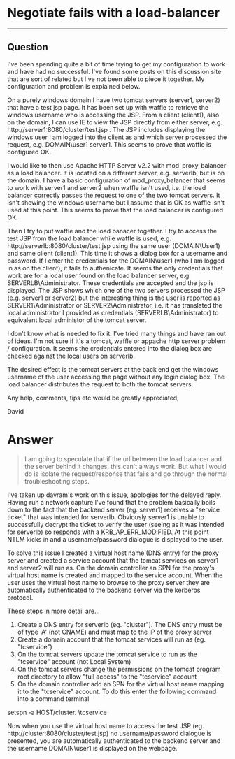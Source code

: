 # Negotiate fails with a load-balancer
----

## Question
I've been spending quite a bit of time trying to get my configuration to work and have had no successful. I've found some posts on this discussion site that are sort of related but I've not been able to piece it together. My configuration and problem is explained below.

On a purely windows domain I have two tomcat servers (server1, server2) that have a test jsp page. It has been set up with waffle to retrieve the windows username who is accessing the JSP. From a client (client1), also on the domain, I can use IE to view the JSP directly from either server, e.g. http://server1:8080/cluster/test.jsp . The JSP includes displaying the windows user I am logged into the client as and which server processed the request, e.g. DOMAIN\user1 server1. This seems to prove that waffle is configured OK.

I would like to then use Apache HTTP Server v2.2 with mod_proxy_balancer as a load balancer. It is located on a different server, e.g. serverlb, but is on the domain. I have a basic configuration of mod_proxy_balancer that seems to work with server1 and server2 when waffle isn't used, i.e. the load balancer correctly passes the request to one of the two tomcat servers. It isn't showing the windows username but I assume that is OK as waffle isn't used at this point. This seems to prove that the load balancer is configured OK.

Then I try to put waffle and the load banacer together. I try to access the test JSP from the load balancer while waffle is used, e.g. http://serverlb:8080/cluster/test.jsp using the same user (DOMAIN\User1) and same client (client1). This time it shows a dialog box for a username and password. If I enter the credentials for the DOMAIN\user1 (who I am logged in as on the client), it fails to authenicate. It seems the only credentials that work are for a local user found on the load balancer server, e.g. SERVERLB\Administrator. These credentials are accepted and the jsp is displayed. The JSP shows which one of the two servers processed the JSP (e.g. server1 or server2) but the interesting thing is the user is reported as SERVER1\Administrator or SERVER2\Administrator, i.e. it has translated the local administrator I provided as credentials (SERVERLB\Administrator) to equivalent local administor of the tomcat server.

I don't know what is needed to fix it. I've tried many things and have ran out of ideas. I'm not sure if it's a tomcat, waffle or appache http server problem / configuration. It seems the credentials entered into the dialog box are checked against the local users on serverlb.

The desired effect is the tomcat servers at the back end get the windows username of the user accessing the page without any login dialog box. The load balancer distributes the request to both the tomcat servers.

Any help, comments, tips etc would be greatly appreciated,

David

# Answer
> I am going to speculate that if the url between the load balancer and the server behind it changes, this can't always work. But what I would do is isolate the request/response that fails and go through the normal troubleshooting steps.

I've taken up davram's work on this issue, apologies for the delayed reply. Having run a network capture I've found that the problem basically boils down to the fact that the backend server (eg. server1) receives a  "service ticket" that was intended for serverlb. Obviously server1 is unable to successfully decrypt the ticket to verify the user (seeing as it was intended for serverlb) so responds with a KRB_AP_ERR_MODIFIED. At this point NTLM kicks in and a username/password dialogue is displayed to the user.

To solve this issue I created a virtual host name (DNS entry) for the proxy server and created a service account that the tomcat services on server1 and server2 will run as. On the domain controller an SPN for the proxy's virtual host name is created and mapped to the service account. When the user uses the virtual host name to browse to the proxy server they are automatically authenticated to the backend server via the kerberos protocol.

These steps in more detail are...

1. Create a DNS entry for serverlb (eg. "cluster"). The DNS entry must be of type 'A' (not CNAME) and must map to the IP of the proxy server
1. Create a domain account that the tomcat services will run as (eg. "tcservice")
1. On the tomcat servers update the tomcat service to run as the "tcservice" account (not Local System)
1. On the tomcat servers change the permissions on the tomcat program root directory to allow "full access" to the "tcservice" account
1. On the domain controller add an SPN for the virtual host name mapping it to the "tcservice" account. To do this enter the following command into a command terminal

setspn -a HOST/cluster.<domain> <domain>\tcservice

Now when you use the virtual host name to access the test JSP (eg. http://cluster:8080/cluster/test.jsp) no username/password dialogue is presented, you are automatically authenticated to the backend server and the username DOMAIN\user1 is displayed on the webpage.
